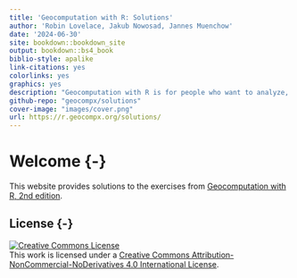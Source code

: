 ```yaml
--- 
title: 'Geocomputation with R: Solutions'
author: 'Robin Lovelace, Jakub Nowosad, Jannes Muenchow'
date: '2024-06-30'
site: bookdown::bookdown_site
output: bookdown::bs4_book
biblio-style: apalike
link-citations: yes
colorlinks: yes
graphics: yes
description: "Geocomputation with R is for people who want to analyze, visualize and model geographic data with open source software. It is based on R, a statistical programming language that has powerful data processing, visualization, and geospatial capabilities. The book equips you with the knowledge and skills to tackle a wide range of issues manifested in geographic data, including those with scientific, societal, and environmental implications. This book will interest people from many backgrounds, especially Geographic Information Systems (GIS) users interested in applying their domain-specific knowledge in a powerful open source language for data science, and R users interested in extending their skills to handle spatial data."
github-repo: "geocompx/solutions"
cover-image: "images/cover.png"
url: https://r.geocompx.org/solutions/
---
```


# Welcome {-}

This website provides solutions to the exercises from [Geocomputation with R, 2nd edition](https://r.geocompx.org/).

<!--Solutions to the first edition of Geocomputation with R can be found at https://geocompr.github.io/vignettes/.-->

## License {-}

<a rel="license" href="http://creativecommons.org/licenses/by-nc-nd/4.0/"><img alt="Creative Commons License" style="border-width:0" src="https://i.creativecommons.org/l/by-nc-nd/4.0/88x31.png" /></a><br />This work is licensed under a <a rel="license" href="http://creativecommons.org/licenses/by-nc-nd/4.0/">Creative Commons Attribution-NonCommercial-NoDerivatives 4.0 International License</a>.
